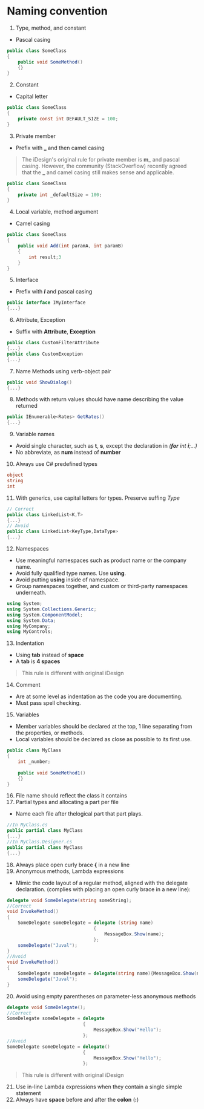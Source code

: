 # Naming convention

1. Type, method, and constant
- Pascal casing
```csharp
public class SomeClass
{	
	public void SomeMethod()
	{}
}
```
2. Constant
- Capital letter
```csharp
public class SomeClass
{
	private const int DEFAULT_SIZE = 100;
}
```
3. Private member
- Prefix with **_** and then camel casing
> The iDesign's original rule for private member is **m_** and pascal casing. However, the community (StackOverflow) recently agreed that the **_** and camel casing still makes sense and applicable.
```csharp
public class SomeClass
{
	private int _defaultSize = 100;
}
```
4. Local variable, method argument
- Camel casing
```csharp
public class SomeClass
{
	public void Add(int paramA, int paramB)
	{
		int result;3
	}
}
```
5. Interface
- Prefix with ***I*** and pascal casing
```csharp
public interface IMyInterface
{...}
```
6. Attribute, Exception
- Suffix with **Attribute**, **Exception**
```csharp
public class CustomFilterAttribute
{...}
public class CustomException
{...}
```
7. Name Methods using verb-object pair
```csharp
public void ShowDialog()
{...}
```
8. Methods with return values should have name describing the value returned
```csharp
public IEnumerable<Rates> GetRates()
{...}
```
9. Variable names
- Avoid single character, such as **t**, **s**, except the declaration in *(**for** int **i**;...)*
- No abbreviate, as **num** instead of **number**
10. Always use C# predefined types
```csharp
object
string
int
```
11. With generics, use capital letters for types. Preserve suffing *Type*
```csharp
// Correct
public class LinkedList<K,T>
{...}
// Avoid
public class LinkedList<KeyType,DataType>
{...}
```
12. Namespaces
- Use meaningful namespaces such as product name or the company name.
- Avoid fully qualified type names. Use **using**.
- Avoid putting **using** inside of namespace.
- Group namespaces together, and custom or third-party namespaces underneath.
```csharp
using System;
using System.Collections.Generic;
using System.ComponentModel;
using System.Data;
using MyCompany;
using MyControls;
```
13. Indentation
- Using **tab** instead of **space**
- A **tab** is **4 spaces**
> This rule is different with original iDesign
14. Comment
- Are at some level as indentation as the code you are documenting.
- Must pass spell checking.
15. Variables
- Member variables should be declared at the top, 1 line separating from the properties, or methods.
- Local variables should be declared as close as possible to its first use.
```csharp
public class MyClass
{
	int _number;
	
	public void SomeMethod1()
	{}
}
```
16. File name should reflect the class it contains
17. Partial types and allocating a part per file
- Name each file after thelogical part that part plays.
```csharp
//In MyClass.cs
public partial class MyClass
{...}
//In MyClass.Designer.cs
public partial class MyClass
{...}
```
18. Always place open curly brace **{** in a new line
19. Anonymous methods, Lambda expressions
- Mimic the code layout of a regular method, aligned with the delegate declaration. (complies with placing an open curly brace in a new line):
```csharp
delegate void SomeDelegate(string someString);
//Correct
void InvokeMethod()
{
    SomeDelegate someDelegate = delegate (string name)
                                {
                                    MessageBox.Show(name);
                                };
    someDelegate("Juval");
}
//Avoid
void InvokeMethod()
{
    SomeDelegate someDelegate = delegate(string name){MessageBox.Show(name);};
    someDelegate("Juval");
}
```
20. Avoid using empty parentheses on parameter-less anonymous methods
```csharp
delegate void SomeDelegate();
//Correct
SomeDelegate someDelegate = delegate
                            {
                                MessageBox.Show("Hello");
                            };
//Avoid
SomeDelegate someDelegate = delegate()
                            {
                                MessageBox.Show("Hello");
                            };
```
> This rule is different with original iDesign
21. Use in-line Lambda expressions when they contain a single simple statement
22. Always have **space** before and after the **colon** (**:**)